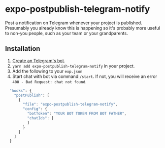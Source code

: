 # expo-postpublish-telegram-notify

Post a notification on Telegram whenever your project is published.
Presumably you already know this is happening so it's probably more
useful to non-you people, such as your team or your grandparents.

## Installation

1. [Create an Telegram's bot](https://core.telegram.org/bots#6-botfather).
2. `yarn add expo-postpublish-telegram-notify` in your project.
3. Add the following to your `exp.json`
4. Start chat with bot via command `/start`. If not, you will receive an error `400 - Bad Request: chat not found`.

```javascript
  "hooks": {
    "postPublish": [
      {
        "file": "expo-postpublish-telegram-notify",
        "config": {
          "botToken": "YOUR BOT TOKEN FROM BOT FATHER",
          "chatIds": [
          ]
        }
      }
    ]
  }
```
